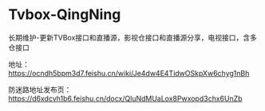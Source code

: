 # Tvbox-QingNing
长期维护-更新TVBox接口和直播源，影视仓接口和直播源分享，电视接口，含多仓接口

地址：https://ocndh5bpm3d7.feishu.cn/wiki/Je4dw4E4TidwOSkpXw6chyg1nBh

防迷路地址发布页：https://d6xdcvh1b6.feishu.cn/docx/QluNdMUaLox8Pwxopd3chx6UnZb
